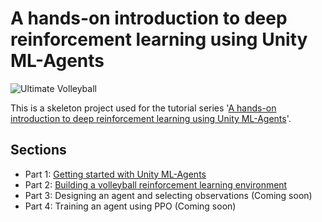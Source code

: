 # A hands-on introduction to deep reinforcement learning using Unity ML-Agents

![Ultimate Volleyball](https://uploads-ssl.webflow.com/5ed1e873ef82ae197179be22/612dc700708be07a02a57f58_ultimate-volleyball-v2.gif)

This is a skeleton project used for the tutorial series '[A hands-on introduction to deep reinforcement learning using Unity ML-Agents](https://www.gocoder.one/blog/hands-on-introduction-to-deep-reinforcement-learning)'. 

## Sections

- Part 1: [Getting started with Unity ML-Agents](https://www.gocoder.one/blog/introduction-to-unity-ml-agents)
- Part 2: [Building a volleyball reinforcement learning environment](https://www.gocoder.one/blog/reinforcement-learning-environment-using-unity-mlagents)
- Part 3: Designing an agent and selecting observations (Coming soon)
- Part 4: Training an agent using PPO (Coming soon)